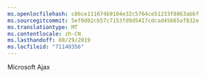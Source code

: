 ```yaml
---
ms.openlocfilehash: c86ce111674b9184e32c5764ce51233f8863abbf
ms.sourcegitcommit: 5ef0d02cb57c7153fd9d5417cdcad45665af832e
ms.translationtype: MT
ms.contentlocale: zh-CN
ms.lasthandoff: 08/29/2019
ms.locfileid: "71140356"
---
```

Microsoft Ajax
